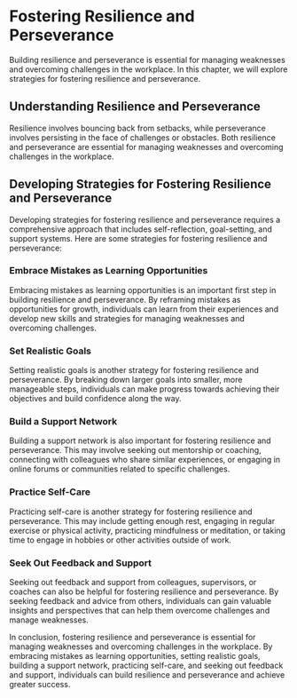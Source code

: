 Fostering Resilience and Perseverance
====================================================================================

Building resilience and perseverance is essential for managing weaknesses and overcoming challenges in the workplace. In this chapter, we will explore strategies for fostering resilience and perseverance.

Understanding Resilience and Perseverance
-----------------------------------------

Resilience involves bouncing back from setbacks, while perseverance involves persisting in the face of challenges or obstacles. Both resilience and perseverance are essential for managing weaknesses and overcoming challenges in the workplace.

Developing Strategies for Fostering Resilience and Perseverance
---------------------------------------------------------------

Developing strategies for fostering resilience and perseverance requires a comprehensive approach that includes self-reflection, goal-setting, and support systems. Here are some strategies for fostering resilience and perseverance:

### Embrace Mistakes as Learning Opportunities

Embracing mistakes as learning opportunities is an important first step in building resilience and perseverance. By reframing mistakes as opportunities for growth, individuals can learn from their experiences and develop new skills and strategies for managing weaknesses and overcoming challenges.

### Set Realistic Goals

Setting realistic goals is another strategy for fostering resilience and perseverance. By breaking down larger goals into smaller, more manageable steps, individuals can make progress towards achieving their objectives and build confidence along the way.

### Build a Support Network

Building a support network is also important for fostering resilience and perseverance. This may involve seeking out mentorship or coaching, connecting with colleagues who share similar experiences, or engaging in online forums or communities related to specific challenges.

### Practice Self-Care

Practicing self-care is another strategy for fostering resilience and perseverance. This may include getting enough rest, engaging in regular exercise or physical activity, practicing mindfulness or meditation, or taking time to engage in hobbies or other activities outside of work.

### Seek Out Feedback and Support

Seeking out feedback and support from colleagues, supervisors, or coaches can also be helpful for fostering resilience and perseverance. By seeking feedback and advice from others, individuals can gain valuable insights and perspectives that can help them overcome challenges and manage weaknesses.

In conclusion, fostering resilience and perseverance is essential for managing weaknesses and overcoming challenges in the workplace. By embracing mistakes as learning opportunities, setting realistic goals, building a support network, practicing self-care, and seeking out feedback and support, individuals can build resilience and perseverance and achieve greater success.
